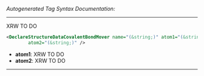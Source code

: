 _Autogenerated Tag Syntax Documentation:_

---
XRW TO DO

```xml
<DeclareStructureDataCovalentBondMover name="(&string;)" atom1="(&string;)"
        atom2="(&string;)" />
```

-   **atom1**: XRW TO DO
-   **atom2**: XRW TO DO

---
